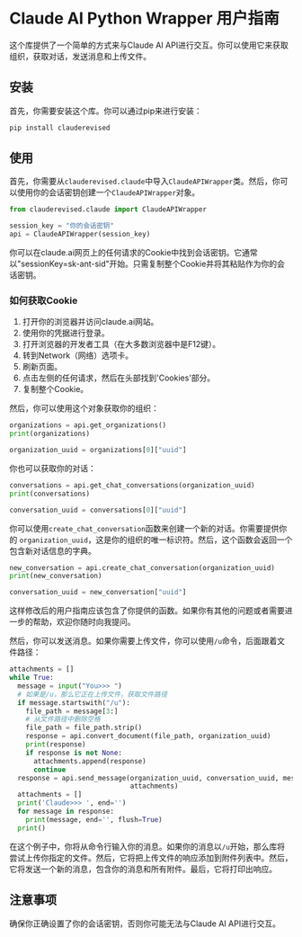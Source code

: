 # Claude AI Python Wrapper 用户指南

这个库提供了一个简单的方式来与Claude AI API进行交互。你可以使用它来获取组织，获取对话，发送消息和上传文件。

## 安装

首先，你需要安装这个库。你可以通过pip来进行安装：

```bash
pip install clauderevised
```

## 使用

首先，你需要从`clauderevised.claude`中导入`ClaudeAPIWrapper`类。然后，你可以使用你的会话密钥创建一个`ClaudeAPIWrapper`对象。

```python
from clauderevised.claude import ClaudeAPIWrapper

session_key = "你的会话密钥"
api = ClaudeAPIWrapper(session_key)
```

你可以在claude.ai网页上的任何请求的Cookie中找到会话密钥。它通常以"sessionKey=sk-ant-sid"开始。只需复制整个Cookie并将其粘贴作为你的会话密钥。

### 如何获取Cookie

1. 打开你的浏览器并访问claude.ai网站。
2. 使用你的凭据进行登录。
3. 打开浏览器的开发者工具（在大多数浏览器中是F12键）。
4. 转到Network（网络）选项卡。
5. 刷新页面。
6. 点击左侧的任何请求，然后在头部找到'Cookies'部分。
7. 复制整个Cookie。

然后，你可以使用这个对象获取你的组织：

```python
organizations = api.get_organizations()
print(organizations)

organization_uuid = organizations[0]["uuid"]
```

你也可以获取你的对话：

```python
conversations = api.get_chat_conversations(organization_uuid)
print(conversations)

conversation_uuid = conversations[0]["uuid"]
```

你可以使用`create_chat_conversation`函数来创建一个新的对话。你需要提供你的 `organization_uuid`，这是你的组织的唯一标识符。然后，这个函数会返回一个包含新对话信息的字典。

```python
new_conversation = api.create_chat_conversation(organization_uuid)
print(new_conversation)

conversation_uuid = new_conversation["uuid"]
```


这样修改后的用户指南应该包含了你提供的函数。如果你有其他的问题或者需要进一步的帮助，欢迎你随时向我提问。

然后，你可以发送消息。如果你需要上传文件，你可以使用`/u`命令，后面跟着文件路径：

```python
attachments = []
while True:
  message = input("You>>> ")
  # 如果是/u，那么它正在上传文件，获取文件路径
  if message.startswith("/u"):
    file_path = message[3:]
    # 从文件路径中删除空格
    file_path = file_path.strip()
    response = api.convert_document(file_path, organization_uuid)
    print(response)
    if response is not None:
      attachments.append(response)
      continue
  response = api.send_message(organization_uuid, conversation_uuid, message,
                              attachments)
  attachments = []
  print('Claude>>> ', end='')
  for message in response:
    print(message, end='', flush=True)
  print()
```

在这个例子中，你将从命令行输入你的消息。如果你的消息以`/u`开始，那么库将尝试上传你指定的文件。然后，它将把上传文件的响应添加到附件列表中。然后，它将发送一个新的消息，包含你的消息和所有附件。最后，它将打印出响应。

## 注意事项

确保你正确设置了你的会话密钥，否则你可能无法与Claude AI API进行交互。